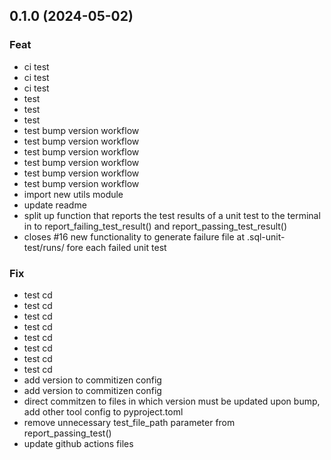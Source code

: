 ## 0.1.0 (2024-05-02)

### Feat

- ci test
- ci test
- ci test
- test
- test
- test
- test bump version workflow
- test bump version workflow
- test bump version workflow
- test bump version workflow
- test bump version workflow
- test bump version workflow
- import new utils module
- update readme
- split up function that reports the test results of a unit test to the terminal in to report_failing_test_result() and report_passing_test_result()
- closes #16 new functionality to generate failure file at .sql-unit-test/runs/ fore each failed unit test

### Fix

- test cd
- test cd
- test cd
- test cd
- test cd
- test cd
- test cd
- test cd
- add version to commitizen config
- add version to commitizen config
- direct commitzen to files in which version must be updated upon bump, add other tool config to pyproject.toml
- remove unnecessary test_file_path parameter from report_passing_test()
- update github actions files
